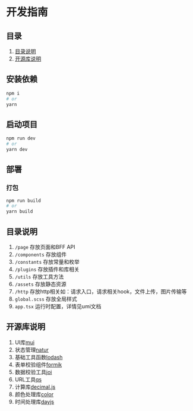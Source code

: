 # 开发指南


## 目录

1. [目录说明](#目录说明)
1. [开源库说明](#开源库说明)


## 安装依赖


```bash
npm i
# or
yarn
```

## 启动项目

```bash
npm run dev
# or
yarn dev
```

## 部署


### 打包
```bash
npm run build
# or
yarn build

```

## 目录说明

1. `/page` 存放页面和BFF API
1. `/components` 存放组件
1. `/constants` 存放常量和枚举
1. `/plugins` 存放插件和库相关
1. `/utils` 存放工具方法
1. `/assets` 存放静态资源
1. `/http` 存放http相关如：请求入口，请求相关hook，文件上传，图片传输等
1. `global.scss` 存放全局样式
1. `app.tsx` 运行时配置，详情见umi文档


## 开源库说明

1. UI库[mui](https://mui.com/)
1. 状态管理[natur](https://www.npmjs.com/package/natur)
1. 基础工具函数[lodash](https://www.npmjs.com/package/lodash)
1. 表单校验组件[formik](https://www.npmjs.com/package/formik)
1. 数据校验工具[joi](https://www.npmjs.com/package/joi)
1. URL工具[qs](https://www.npmjs.com/package/qs)
1. 计算库[decimal.js](https://www.npmjs.com/package/decimal.js)
1. 颜色处理库[color](https://www.npmjs.com/package/color)
1. 时间处理库[dayjs](https://www.npmjs.com/package/dayjs)

